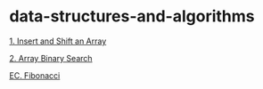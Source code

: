 # data-structures-and-algorithms

[1. Insert and Shift an Array](https://github.com/rynnnaa/data-structures-and-algorithms/blob/master/Challenges/shiftArray/shiftArray/Program.cs) 

[2. Array Binary Search](https://github.com/rynnnaa/data-structures-and-algorithms/blob/master/Challenges/array_binary_search/array_binary_search/Program.cs)

[EC. Fibonacci](https://github.com/rynnnaa/data-structures-and-algorithms/blob/master/Challenges/fibonacci/fibonacci/Program.cs)
